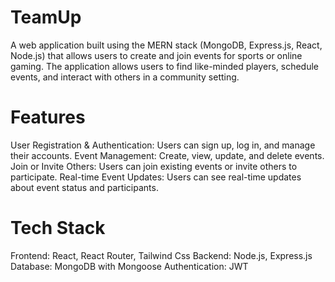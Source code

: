 # TeamUp
A web application built using the MERN stack (MongoDB, Express.js, React, Node.js) that allows users to create and join events for sports or online gaming. The application allows users to find like-minded players, schedule events, and interact with others in a community setting.

# Features
User Registration & Authentication: Users can sign up, log in, and manage their accounts.
Event Management: Create, view, update, and delete events.
Join or Invite Others: Users can join existing events or invite others to participate.
Real-time Event Updates: Users can see real-time updates about event status and participants.
# Tech Stack
Frontend: React, React Router, Tailwind Css
Backend: Node.js, Express.js
Database: MongoDB with Mongoose
Authentication: JWT

